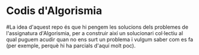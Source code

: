 # Codis d'Algorismia

#La idea d'aquest repo és que hi pengem les solucions dels problemes de l'assignatura d'Algorismia, per a construir així un solucionari col·lectiu al qual puguem acudir quan no ens surt un problema i vulgum saber com es fa (per exemple, perquè hi ha parcials d'aquí molt poc).

